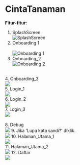 # CintaTanaman

**Fitur-fitur:**<br />
1. SplashScreen<br />
![SplashScreen](https://github.com/rizkynat/CintaTanaman/blob/master/screenshots/splashscreen.png)<br/>
2. Onboarding 1<br /><br/>
![Onboarding 1](https://github.com/rizkynat/CintaTanaman/blob/master/screenshots/onboarding_1.png)<br/>
3. Onboarding_2 <br />
![Onboarding 2](https://github.com/rizkynat/CintaTanaman/blob/master/screenshots/onboarding_2.png)
<br/>
4. Onboarding_3 <br />
<img src="https://raw.githubusercontent.com/rizkynat/Cinta_Tanaman/master/screenshots/onboarding_3.png">
<br/>
5. Login_1 <br />
<img src="https://raw.githubusercontent.com/rizkynat/Cinta_Tanaman/master/screenshots/login_1.png">
<br/>
6. Login_2 <br />
<img src="https://raw.githubusercontent.com/rizkynat/Cinta_Tanaman/master/screenshots/login_2.png">
<br/>
7. Login_3 <br />
<img src="https://raw.githubusercontent.com/rizkynat/Cinta_Tanaman/master/screenshots/login_3.png">
<br/>
<br/>
8. Debug <br />
<img src="https://raw.githubusercontent.com/rizkynat/Cinta_Tanaman/master/screenshots/debug.png">
9. Jika 'Lupa kata sandi?' diklik. <br />
<img src="https://raw.githubusercontent.com/rizkynat/Cinta_Tanaman/master/screenshots/lupa_kata_sandi.png">
10. Halaman_Utama_1 <br />
<img src="https://raw.githubusercontent.com/rizkynat/Cinta_Tanaman/master/screenshots/halaman_utama_1.png">
<br/>
11. Halaman_Utama_2 <br />
<img src="https://raw.githubusercontent.com/rizkynat/Cinta_Tanaman/master/screenshots/halaman_utama_2.png">
12. Daftar <br />
<img src="https://raw.githubusercontent.com/rizkynat/Cinta_Tanaman/master/screenshots/daftar.png">


